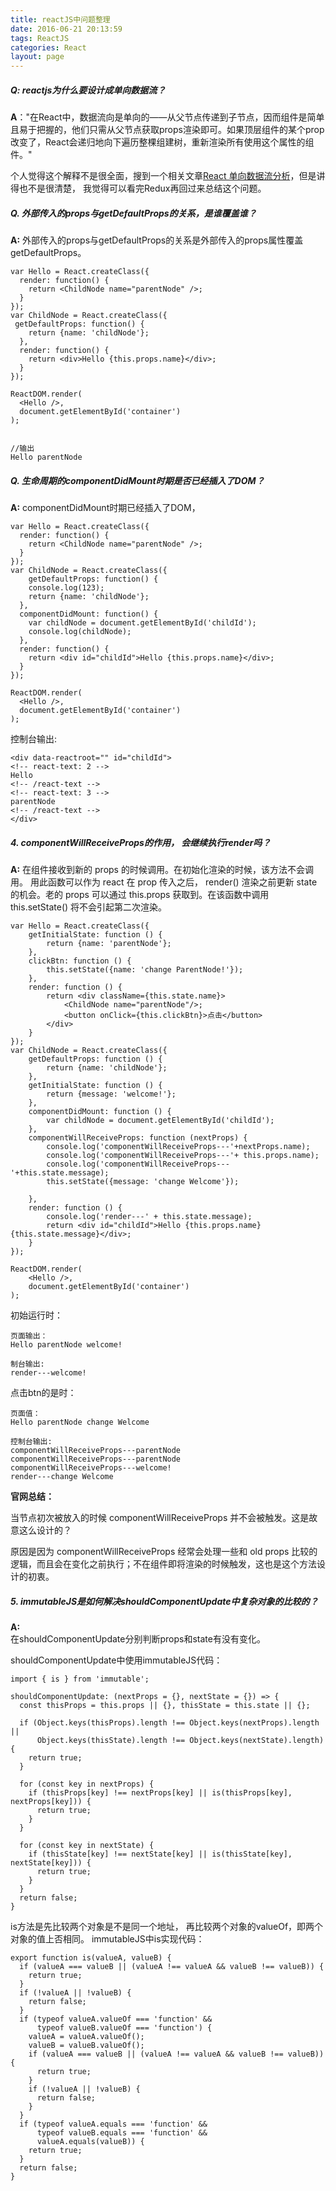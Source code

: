 ```yaml
---
title: reactJS中问题整理
date: 2016-06-21 20:13:59
tags: ReactJS
categories: React
layout: page
---
```


##### Q: reactjs为什么要设计成单向数据流？
**A**："在React中，数据流向是单向的——从父节点传递到子节点，因而组件是简单且易于把握的，他们只需从父节点获取props渲染即可。如果顶层组件的某个prop改变了，React会递归地向下遍历整棵组建树，重新渲染所有使用这个属性的组件。"

个人觉得这个解释不是很全面，搜到一个相关文章[React 单向数据流分析](http://karynsong.github.io/2016-02/38/)，但是讲得也不是很清楚， 我觉得可以看完Redux再回过来总结这个问题。


##### Q. 外部传入的props与getDefaultProps的关系，是谁覆盖谁？
**A:** 外部传入的props与getDefaultProps的关系是外部传入的props属性覆盖getDefaultProps。

```
var Hello = React.createClass({
  render: function() {
    return <ChildNode name="parentNode" />;
  }
});
var ChildNode = React.createClass({
 getDefaultProps: function() {
  	return {name: 'childNode'};
  },
  render: function() {
    return <div>Hello {this.props.name}</div>;
  }
});

ReactDOM.render(
  <Hello />,
  document.getElementById('container')
);


//输出
Hello parentNode
```



##### Q. 生命周期的componentDidMount时期是否已经插入了DOM？
**A:** componentDidMount时期已经插入了DOM，

```
var Hello = React.createClass({
  render: function() {
    return <ChildNode name="parentNode" />;
  }
});
var ChildNode = React.createClass({
	getDefaultProps: function() {
  	console.log(123);
  	return {name: 'childNode'};
  },
  componentDidMount: function() {
  	var childNode = document.getElementById('childId');
    console.log(childNode);
  },
  render: function() {
    return <div id="childId">Hello {this.props.name}</div>;
  }
});

ReactDOM.render(
  <Hello />,
  document.getElementById('container')
);
```

控制台输出:

```
<div data-reactroot="" id="childId">
<!-- react-text: 2 -->
Hello 
<!-- /react-text -->
<!-- react-text: 3 -->
parentNode
<!-- /react-text -->
</div>
```

##### 4. componentWillReceiveProps的作用， 会继续执行render吗？
**A:**   在组件接收到新的 props 的时候调用。在初始化渲染的时候，该方法不会调用。
用此函数可以作为 react 在 prop 传入之后， render() 渲染之前更新 state 的机会。老的 props 可以通过 this.props 获取到。在该函数中调用 this.setState() 将不会引起第二次渲染。

```
var Hello = React.createClass({
    getInitialState: function () {
        return {name: 'parentNode'};
    },
    clickBtn: function () {
        this.setState({name: 'change ParentNode!'});
    },
    render: function () {
        return <div className={this.state.name}>
            <ChildNode name="parentNode"/>;
            <button onClick={this.clickBtn}>点击</button>
        </div>
    }
});
var ChildNode = React.createClass({
    getDefaultProps: function () {
        return {name: 'childNode'};
    },
    getInitialState: function () {
        return {message: 'welcome!'};
    },
    componentDidMount: function () {
        var childNode = document.getElementById('childId');
    },
    componentWillReceiveProps: function (nextProps) {
        console.log('componentWillReceiveProps---'+nextProps.name);
        console.log('componentWillReceiveProps---'+ this.props.name);
        console.log('componentWillReceiveProps---'+this.state.message);
        this.setState({message: 'change Welcome'});

    },
    render: function () {
        console.log('render---' + this.state.message);
        return <div id="childId">Hello {this.props.name} {this.state.message}</div>;
    }
});

ReactDOM.render(
    <Hello />,
    document.getElementById('container')
);

```
初始运行时：

```
页面输出：
Hello parentNode welcome!

制台输出:
render---welcome!
```
点击btn的是时：

```
页面值：
Hello parentNode change Welcome

控制台输出:
componentWillReceiveProps---parentNode
componentWillReceiveProps---parentNode
componentWillReceiveProps---welcome!
render---change Welcome
```

**官网总结：**

当节点初次被放入的时候 componentWillReceiveProps 并不会被触发。这是故意这么设计的？

原因是因为 componentWillReceiveProps 经常会处理一些和 old props 比较的逻辑，而且会在变化之前执行；不在组件即将渲染的时候触发，这也是这个方法设计的初衷。

##### 5. immutableJS是如何解决shouldComponentUpdate中复杂对象的比较的？
**A:**  
在shouldComponentUpdate分别判断props和state有没有变化。

shouldComponentUpdate中使用immutableJS代码：
```
import { is } from 'immutable';

shouldComponentUpdate: (nextProps = {}, nextState = {}) => {
  const thisProps = this.props || {}, thisState = this.state || {};

  if (Object.keys(thisProps).length !== Object.keys(nextProps).length ||
      Object.keys(thisState).length !== Object.keys(nextState).length) {
    return true;
  }

  for (const key in nextProps) {
    if (thisProps[key] !== nextProps[key] || is(thisProps[key], nextProps[key])) {
      return true;
    }
  }

  for (const key in nextState) {
    if (thisState[key] !== nextState[key] || is(thisState[key], nextState[key])) {
      return true;
    }
  }
  return false;
}
```
is方法是先比较两个对象是不是同一个地址， 再比较两个对象的valueOf，即两个对象的值上否相同。
immutableJS中is实现代码：
```
export function is(valueA, valueB) {
  if (valueA === valueB || (valueA !== valueA && valueB !== valueB)) {
    return true;
  }
  if (!valueA || !valueB) {
    return false;
  }
  if (typeof valueA.valueOf === 'function' &&
      typeof valueB.valueOf === 'function') {
    valueA = valueA.valueOf();
    valueB = valueB.valueOf();
    if (valueA === valueB || (valueA !== valueA && valueB !== valueB)) {
      return true;
    }
    if (!valueA || !valueB) {
      return false;
    }
  }
  if (typeof valueA.equals === 'function' &&
      typeof valueB.equals === 'function' &&
      valueA.equals(valueB)) {
    return true;
  }
  return false;
}
```


